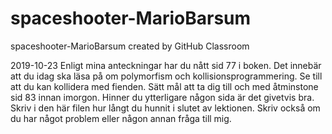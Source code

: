 # spaceshooter-MarioBarsum
spaceshooter-MarioBarsum created by GitHub Classroom

2019-10-23
Enligt mina anteckningar har du nått sid 77 i boken.
Det innebär att du idag ska läsa på om polymorfism och kollisionsprogrammering. Se till att du kan kollidera med fienden. 
Sätt mål att ta dig till och med åtminstone sid 83 innan imorgon. Hinner du ytterligare någon sida är det givetvis bra.
Skriv i den här filen hur långt du hunnit i slutet av lektionen. Skriv också om du har något problem eller någon annan fråga till mig. 
